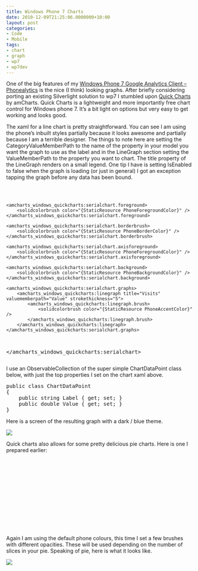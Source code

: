 ```yaml
---
title: Windows Phone 7 Charts
date: 2010-12-09T21:25:06.0000000+10:00
layout: post
categories:
- Code
- Mobile
tags:
- chart
- graph
- wp7
- wp7dev
---
```


<p>One of the big features of my <a href="http://lukencode.com/2010/11/28/phonealytics-google-analytics-client-for-windows-phone-7/" target="_blank">Windows Phone 7 Google Analytics Client – Phonealytics</a> is the nice (I think) looking graphs. After briefly considering porting an existing Silverlight solution to wp7 I stumbled upon <a href="http://wpf.amcharts.com/quick" target="_blank">Quick Charts</a> by amCharts. Quick Charts is a lightweight and more importantly free chart control for Windows phone 7. It’s a bit light on options but very easy to get working and looks good. </p>  <p>The xaml for a line chart is pretty straightforward. You can see I am using the phone’s inbuilt styles partially because it looks awesome and partially because I am a terrible designer. The things to note here are setting the CategoryValueMemberPath to the name of the property in your model you want the graph to use as the label and in the LineGraph section setting the ValueMemberPath to the property you want to chart. The title property of the LineGraph renders on a small legend. One tip I have is setting IsEnabled to false when the graph is loading (or just in general) I got an exception tapping the graph before any data has been bound.</p>  <pre class="brush: xml;"><amcharts_windows_quickcharts:serialchart isenabled="False" datasource="{Binding GraphData}" x:name="chtMain" categoryvaluememberpath="Label" verticalalignment="Top">
    
    <amcharts_windows_quickcharts:serialchart.foreground>
        <solidcolorbrush color="{StaticResource PhoneForegroundColor}" />
    </amcharts_windows_quickcharts:serialchart.foreground>
    
    <amcharts_windows_quickcharts:serialchart.borderbrush>
        <solidcolorbrush color="{StaticResource PhoneBorderColor}" />
    </amcharts_windows_quickcharts:serialchart.borderbrush>
    
    <amcharts_windows_quickcharts:serialchart.axisforeground>
        <solidcolorbrush color="{StaticResource PhoneForegroundColor}" />
    </amcharts_windows_quickcharts:serialchart.axisforeground>
    
    <amcharts_windows_quickcharts:serialchart.background>
        <solidcolorbrush color="{StaticResource PhoneBackgroundColor}" />
    </amcharts_windows_quickcharts:serialchart.background> 
    
    <amcharts_windows_quickcharts:serialchart.graphs>
        <amcharts_windows_quickcharts:linegraph title="Visits" valuememberpath="Value" strokethickness="5">
            <amcharts_windows_quickcharts:linegraph.brush>
                <solidcolorbrush color="{StaticResource PhoneAccentColor}" />                                        
            </amcharts_windows_quickcharts:linegraph.brush>
        </amcharts_windows_quickcharts:linegraph>
    </amcharts_windows_quickcharts:serialchart.graphs>    
    
</amcharts_windows_quickcharts:serialchart></pre>

<p>I use an ObservableCollection of the super simple ChartDataPoint class below, with just the top properties I set on the chart xaml above.</p>

<pre class="brush: csharp;">public class ChartDataPoint
{
    public string Label { get; set; }
    public double Value { get; set; }
}</pre>

<p>Here is a screen of the resulting graph with a dark / blue theme.</p>

<p><img style="margin: ; display: block; float: none" src="http://lukencode.com/wp-content/uploads/2010/11/profile.png" /></p>

<p>Quick charts also allows for some pretty delicious pie charts. Here is one I prepared earlier:</p>

<pre class="brush: xml; smart-tabs: false;"><amcharts_windows_quickcharts:piechart margin="0" isenabled="False" titlememberpath="Label" valuememberpath="Value" datasource="{Binding PieData}">
    <amcharts_windows_quickcharts:piechart.brushes>
        <solidcolorbrush color="{StaticResource PhoneAccentColor}" />
        <solidcolorbrush color="{StaticResource PhoneAccentColor}" opacity="0.8" />
        <solidcolorbrush color="{StaticResource PhoneAccentColor}" opacity="0.6" />
        <solidcolorbrush color="{StaticResource PhoneAccentColor}" opacity="0.4" />
        <solidcolorbrush color="{StaticResource PhoneAccentColor}" opacity="0.2" />
        <solidcolorbrush color="{StaticResource PhoneAccentColor}" opacity="0.1" />
    </amcharts_windows_quickcharts:piechart.brushes>
    <amcharts_windows_quickcharts:piechart.foreground>
        <solidcolorbrush color="{StaticResource PhoneForegroundColor}" />
    </amcharts_windows_quickcharts:piechart.foreground>
</amcharts_windows_quickcharts:piechart></pre>

<p>Again I am using the default phone colours, this time I set a few brushes with different opacities. These will be used depending on the number of slices in your pie. Speaking of pie, here is what it looks like.</p>

<p><img style="margin: ; display: block; float: none" src="http://lukencode.com/wp-content/uploads/2010/11/pie.png" /></p>